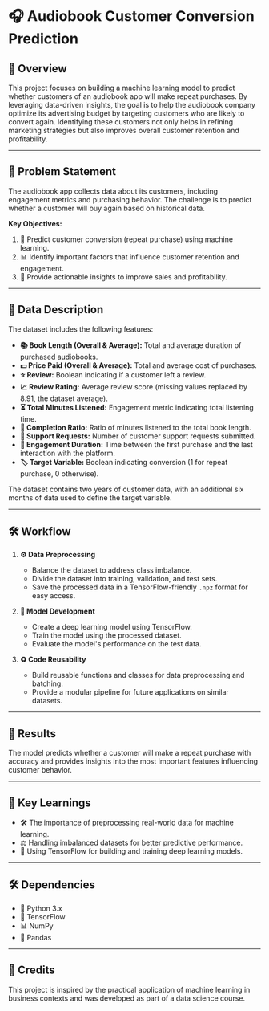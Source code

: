 # 🎧 Audiobook Customer Conversion Prediction  

## 📖 Overview  
This project focuses on building a machine learning model to predict whether customers of an audiobook app will make repeat purchases. By leveraging data-driven insights, the goal is to help the audiobook company optimize its advertising budget by targeting customers who are likely to convert again. Identifying these customers not only helps in refining marketing strategies but also improves overall customer retention and profitability.  

---

## 🧩 Problem Statement  
The audiobook app collects data about its customers, including engagement metrics and purchasing behavior. The challenge is to predict whether a customer will buy again based on historical data.  

**Key Objectives:**  
1. 🧠 Predict customer conversion (repeat purchase) using machine learning.  
2. 📊 Identify important factors that influence customer retention and engagement.  
3. 🚀 Provide actionable insights to improve sales and profitability.  

---

## 📂 Data Description  
The dataset includes the following features:  
- **📚 Book Length (Overall & Average):** Total and average duration of purchased audiobooks.  
- **💵 Price Paid (Overall & Average):** Total and average cost of purchases.  
- **⭐ Review:** Boolean indicating if a customer left a review.  
- **📈 Review Rating:** Average review score (missing values replaced by 8.91, the dataset average).  
- **⏳ Total Minutes Listened:** Engagement metric indicating total listening time.  
- **🎯 Completion Ratio:** Ratio of minutes listened to the total book length.  
- **📩 Support Requests:** Number of customer support requests submitted.  
- **📆 Engagement Duration:** Time between the first purchase and the last interaction with the platform.  
- **🏷️ Target Variable:** Boolean indicating conversion (1 for repeat purchase, 0 otherwise).  

The dataset contains two years of customer data, with an additional six months of data used to define the target variable.  

---

## 🛠️ Workflow  
1. **⚙️ Data Preprocessing**  
   - Balance the dataset to address class imbalance.  
   - Divide the dataset into training, validation, and test sets.  
   - Save the processed data in a TensorFlow-friendly `.npz` format for easy access.  

2. **🧠 Model Development**  
   - Create a deep learning model using TensorFlow.  
   - Train the model using the processed dataset.  
   - Evaluate the model's performance on the test data.  

3. **♻️ Code Reusability**  
   - Build reusable functions and classes for data preprocessing and batching.  
   - Provide a modular pipeline for future applications on similar datasets.  

---

## 🎯 Results  
The model predicts whether a customer will make a repeat purchase with accuracy and provides insights into the most important features influencing customer behavior.  

---

## 🌟 Key Learnings  
- 🛠️ The importance of preprocessing real-world data for machine learning.  
- ⚖️ Handling imbalanced datasets for better predictive performance.  
- 🤖 Using TensorFlow for building and training deep learning models.  

---
## 🛠️ Dependencies  
- 🐍 Python 3.x  
- 🔧 TensorFlow  
- 📊 NumPy  
- 📝 Pandas 

---

## 🙌 Credits
This project is inspired by the practical application of machine learning in business contexts and was developed as part of a data science course.
